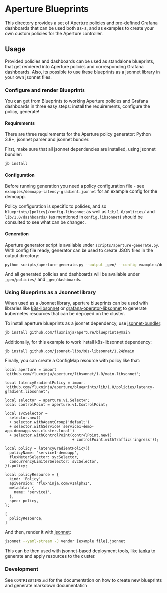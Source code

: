 # Aperture Blueprints

This directory provides a set of Aperture policies and pre-defined Grafana dashboards that can
be used both as-is, and as examples to create your own custom policies for the Aperture
controller.

## Usage

Provided policies and dashboards can be used as standalone
blueprints, that get rendered into Aperture policies and corresponding Grafana dashboards. Also, its possible to use these blueprints as a jsonnet library in your own jsonnet files.

### Configure and render Blueprints

You can get from Blueprints to working Aperture policies and Grafana dashboards in three easy steps: install the requirements, configure the policy, generate!

#### Requirements

There are three requirements for the Aperture policy generator: Python 3.8+, jsonnet parser and
jsonnet bundler.

First, make sure that all jsonnet dependencies are installed, using jsonnet bundler:

```sh
jb install
```

#### Configuration

Before running generation you
need a policy configuration file - see `examples/demoapp-latency-gradient.jsonnet` for an example
config for the demoapp.

Policy configuration is specific to policies, and so `blueprints/[policy]/config.libsonnet` as well
as `lib/1.0/policies/` and `lib/1.0/dashboards/` (as mentioned in `config.libsonnet`) should
be consulted to see what can be changed.

#### Generation

Aperture generator script is available under `scripts/aperture-generate.py`. With config file ready, generator can be used to create JSON files in the output directory:

```sh
python scripts/aperture-generate.py --output _gen/ --config examples/demoapp-latency-gradient.jsonnet blueprints/latency-gradient
```

And all generated policies and dashboards will be available under `_gen/policies/` and
`_gen/dashboards`.

### Using Blueprints as a Jsonnet library

When used as a Jsonnet library, aperture blueprints can be used with libraries like [k8s-libsonnet][k8s-libsonnet]
or [grafana-operator-libsonnet][grafana-libsonnet] to generate kubernetes resources that can be deployed
on the cluster.

To install aperture blueprints as a jsonnet dependency, use [jsonnet-bundler][jb]:

```sh
jb install github.com/fluxninja/aperture/blueprints@main
```

Additionally, for this example to work install k8s-libsonnet dependency:

```sh
jb install github.com/jsonnet-libs/k8s-libsonnet/1.24@main
```

Finally, you can create a ConfigMap resource with policy like that:

```jsonnet
local aperture = import 'github.com/fluxninja/aperture/libsonnet/1.0/main.libsonnet';

local latencyGradientPolicy = import 'github.com/fluxninja/aperture/blueprints/lib/1.0/policies/latency-gradient.libsonnet';

local selector = aperture.v1.Selector;
local controlPoint = aperture.v1.ControlPoint;

local svcSelector =
  selector.new()
  + selector.withAgentGroup('default')
  + selector.withService('service1-demo-app.demoapp.svc.cluster.local')
  + selector.withControlPoint(controlPoint.new()
                              + controlPoint.withTraffic('ingress'));

local policy = latencyGradientPolicy({
  policyName: 'service1-demoapp',
  fluxMeterSelector: svcSelector,
  concurrencyLimiterSelector: svcSelector,
}).policy;

local policyResource = {
  kind: 'Policy',
  apiVersion: 'fluxninja.com/v1alpha1',
  metadata: {
    name: 'service1',
  },
  spec: policy,
};

[
  policyResource,
]
```

And then, render it with [jsonnet][jsonnet]:

```sh
jsonnet --yaml-stream -J vendor [example file].jsonnet
```

This can be then used with jsonnet-based deployment tools, like [tanka][tanka] to generate
and apply resources to the cluster.

[k8s-libsonnet]: https://github.com/jsonnet-libs/k8s-libsonnet
[grafana-libsonnet]: https://github.com/jsonnet-libs/grafana-operator-libsonnet
[jb]: https://github.com/jsonnet-bundler/jsonnet-bundler
[jsonnet]: https://github.com/google/go-jsonnet
[tanka]: https://github.com/grafana/tanka

### Development

See `CONTRIBUTING.md` for the documentation on how to create new blueprints and generate
markdown documentation
